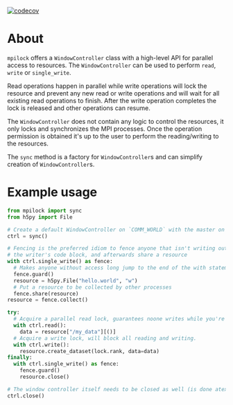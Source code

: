 [![codecov](https://codecov.io/gh/Helveg/mpilock/branch/main/graph/badge.svg?token=WQ1U6UNPGA)](https://codecov.io/gh/Helveg/mpilock)

# About

`mpilock` offers a `WindowController` class with a high-level API for parallel access to
resources. The `WindowController` can be used to perform `read`, `write` or `single_write`.

Read operations happen in parallel while write operations will lock the resource and
prevent any new read or write operations and will wait for all existing read operations to
finish. After the write operation completes the lock is released and other operations can
resume.

The `WindowController` does not contain any logic to control the resources, it only locks
and synchronizes the MPI processes. Once the operation permission is obtained it's up to
the user to perform the reading/writing to the resources.

The `sync` method is a factory for `WindowController`s and can simplify creation of
`WindowController`s.

# Example usage

```python
from mpilock import sync
from h5py import File

# Create a default WindowController on `COMM_WORLD` with the master on rank 0
ctrl = sync()

# Fencing is the preferred idiom to fence anyone that isn't writing out of
# the writer's code block, and afterwards share a resource
with ctrl.single_write() as fence:
  # Makes anyone without access long jump to the end of the with statement
  fence.guard()
  resource = h5py.File("hello.world", "w")
  # Put a resource to be collected by other processes
  fence.share(resource)
resource = fence.collect()

try:
  # Acquire a parallel read lock, guarantees noone writes while you're reading.
  with ctrl.read():
    data = resource["/my_data"][()]
  # Acquire a write lock, will block all reading and writing.
  with ctrl.write():
    resource.create_dataset(lock.rank, data=data)
finally:
  with ctrl.single_write() as fence:
    fence.guard()
    resource.close()

# The window controller itself needs to be closed as well (is done atexit)
ctrl.close()
```
